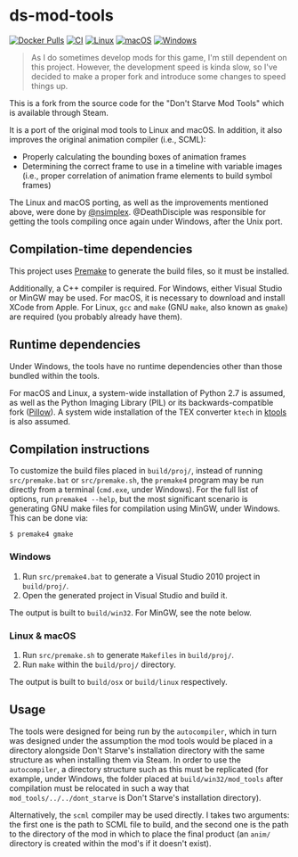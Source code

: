 # ds-mod-tools

[![Docker Pulls](https://img.shields.io/docker/pulls/viktorpopkov/ds-mod-tools)](https://hub.docker.com/r/viktorpopkov/ds-mod-tools)
[![CI](https://img.shields.io/github/workflow/status/victorpopkov/ds-mod-tools/CI?label=ci)](https://github.com/victorpopkov/ds-mod-tools/actions/workflows/ci.yml)
[![Linux](https://img.shields.io/github/workflow/status/victorpopkov/ds-mod-tools/Linux?label=linux)](https://github.com/victorpopkov/ds-mod-tools/actions/workflows/linux.yml)
[![macOS](https://img.shields.io/github/workflow/status/victorpopkov/ds-mod-tools/Linux?label=macos)](https://github.com/victorpopkov/ds-mod-tools/actions/workflows/macos.yml)
[![Windows](https://img.shields.io/github/workflow/status/victorpopkov/ds-mod-tools/Linux?label=windows)](https://github.com/victorpopkov/ds-mod-tools/actions/workflows/windows.yml)

> As I do sometimes develop mods for this game, I'm still dependent on this
> project. However, the development speed is kinda slow, so I've decided to make
> a proper fork and introduce some changes to speed things up.

This is a fork from the source code for the "Don't Starve Mod Tools" which is
available through Steam.

It is a port of the original mod tools to Linux and macOS. In addition, it also
improves the original animation compiler (i.e., SCML):

- Properly calculating the bounding boxes of animation frames
- Determining the correct frame to use in a timeline with variable images (i.e.,
  proper correlation of animation frame elements to build symbol frames)

The Linux and macOS porting, as well as the improvements mentioned above, were
done by [@nsimplex][]. @DeathDisciple was responsible for getting the tools
compiling once again under Windows, after the Unix port.

## Compilation-time dependencies

This project uses [Premake][] to generate the build files, so it must be
installed.

Additionally, a C++ compiler is required. For Windows, either Visual Studio or
MinGW may be used. For macOS, it is necessary to download and install XCode from
Apple. For Linux, `gcc` and `make` (GNU `make`, also known as `gmake`) are
required (you probably already have them).

## Runtime dependencies

Under Windows, the tools have no runtime dependencies other than those bundled
within the tools.

For macOS and Linux, a system-wide installation of Python 2.7 is assumed, as well
as the Python Imaging Library (PIL) or its backwards-compatible fork
([Pillow][]). A system wide installation of the TEX converter `ktech` in
[ktools][] is also assumed.

## Compilation instructions

To customize the build files placed in `build/proj/`, instead of running
`src/premake.bat` or `src/premake.sh`, the `premake4` program may be run
directly from a terminal (`cmd.exe`, under Windows). For the full list of
options, run `premake4 --help`, but the most significant scenario is generating
GNU make files for compilation using MinGW, under Windows. This can be done via:

```shell
$ premake4 gmake
```

### Windows

1. Run `src/premake4.bat` to generate a Visual Studio 2010 project in
   `build/proj/`.
2. Open the generated project in Visual Studio and build it.

The output is built to `build/win32`. For MinGW, see the note below.

### Linux & macOS

1. Run `src/premake.sh` to generate `Makefiles` in `build/proj/`.
2. Run `make` within the `build/proj/` directory.

The output is built to `build/osx` or `build/linux` respectively.

## Usage

The tools were designed for being run by the `autocompiler`, which in turn was
designed under the assumption the mod tools would be placed in a directory
alongside Don't Starve's installation directory with the same structure as when
installing them via Steam. In order to use the `autocompiler`, a directory
structure such as this must be replicated (for example, under Windows, the
folder placed at `build/win32/mod_tools` after compilation must be relocated in
such a way that `mod_tools/../../dont_starve` is Don't Starve's installation
directory).

Alternatively, the `scml` compiler may be used directly. I takes two arguments:
the first one is the path to SCML file to build, and the second one is the
path to the directory of the mod in which to place the final product (an `anim/`
directory is created within the mod's if it doesn't exist).

[@nsimplex]: https://github.com/nsimplex/
[ktools]: https://github.com/nsimplex/ktools#installation-from-source
[pillow]: https://pillow.readthedocs.io/en/stable/
[premake]: https://premake.github.io/
